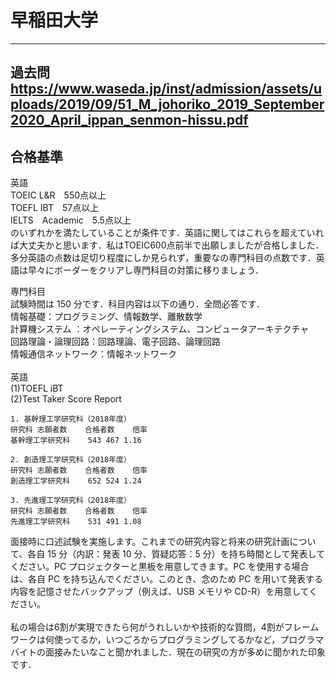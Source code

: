 <h1>早稲田大学</h1>

----

過去問<br>
https://www.waseda.jp/inst/admission/assets/uploads/2019/09/51_M_johoriko_2019_September2020_April_ippan_senmon-hissu.pdf<br>
----
<h2>合格基準</h2>
英語<br>
TOEIC L&R　550点以上<br>
TOEFL IBT　57点以上<br>
IELTS　Academic　5.5点以上<br>
のいずれかを満たしていることが条件です．英語に関してはこれらを超えていれば大丈夫かと思います．私はTOEIC600点前半で出願しましたが合格しました．多分英語の点数は足切り程度にしか見られず，重要なの専門科目の点数です．英語は早々にボーダーをクリアし専門科目の対策に移りましょう．<br>

専門科目<br>
試験時間は 150 分です．科目内容は以下の通り．全問必答です．  <br>
情報基礎：プログラミング、情報数学、離散数学<br>
計算機システム ：オペレーティングシステム、コンピュータアーキテクチャ<br>
回路理論・論理回路：回路理論、電子回路、論理回路<br>
情報通信ネットワーク：情報ネットワーク <br>
<br>
英語<br>
(1)TOEFL iBT<br>
(2)Test Taker Score Report <br>

    1. 基幹理工学研究科（2018年度）
    研究科	志願者数	合格者数	倍率
    基幹理工学研究科	543	467	1.16

    2. 創造理工学研究科（2018年度）
    研究科	志願者数	合格者数	倍率
    創造理工学研究科	652	524	1.24

    3. 先進理工学研究科（2018年度）
    研究科	志願者数	合格者数	倍率
    先進理工学研究科	531	491	1.08

 
面接時に口述試験を実施します。これまでの研究内容と将来の研究計画について、各自 15 分（内訳：発表 10 分、質疑応答：5 分）を持ち時間として発表してください。PC プロジェクターと黒板を用意してきます。PC を使用する場合は、各自 PC を持ち込んでください。このとき、念のため PC を用いて発表する内容を記憶させたバックアップ（例えば、USB メモリや CD-R）を用意してください。 <br>
<br>
私の場合は6割が実現できたら何がうれしいかや技術的な質問，4割がフレームワークは何使ってるか，いつごろからプログラミングしてるかなど，プログラマバイトの面接みたいなこと聞かれました．現在の研究の方が多めに聞かれた印象です．
